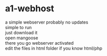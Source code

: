 # a1-webhost
a simple webserver probably no updates  
simple to run<br>
just download it<br>
open mangoose<br>
there you go webserver activated<br>
edit the files in html folder if you know html/php

